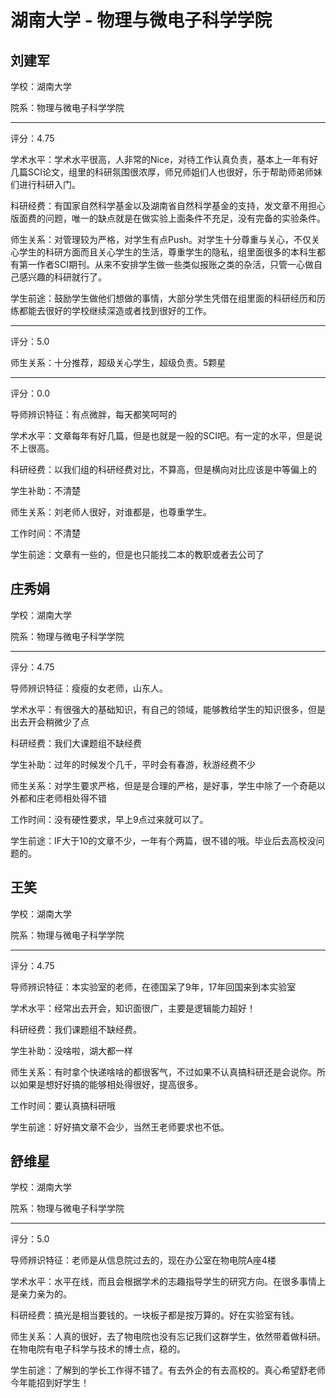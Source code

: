 # 湖南大学 - 物理与微电子科学学院

## 刘建军

学校：湖南大学

院系：物理与微电子科学学院

* * *

评分：4.75

学术水平：学术水平很高，人非常的Nice，对待工作认真负责，基本上一年有好几篇SCI论文，组里的科研氛围很浓厚，师兄师姐们人也很好，乐于帮助师弟师妹们进行科研入门。

科研经费：有国家自然科学基金以及湖南省自然科学基金的支持，发文章不用担心版面费的问题，唯一的缺点就是在做实验上面条件不充足，没有完备的实验条件。

师生关系：对管理较为严格，对学生有点Push。对学生十分尊重与关心，不仅关心学生的科研方面而且关心学生的生活，尊重学生的隐私，组里面很多的本科生都有第一作者SCI期刊。从来不安排学生做一些类似报账之类的杂活，只管一心做自己感兴趣的科研就行了。

学生前途：鼓励学生做他们想做的事情，大部分学生凭借在组里面的科研经历和历练都能去很好的学校继续深造或者找到很好的工作。

* * *

评分：5.0

师生关系：十分推荐，超级关心学生，超级负责。5颗星

* * *

评分：0.0

导师辨识特征：有点微胖，每天都笑呵呵的

学术水平：文章每年有好几篇，但是也就是一般的SCI吧。有一定的水平，但是说不上很高。

科研经费：以我们组的科研经费对比，不算高，但是横向对比应该是中等偏上的

学生补助：不清楚

师生关系：刘老师人很好，对谁都是，也尊重学生。

工作时间：不清楚

学生前途：文章有一些的，但是也只能找二本的教职或者去公司了

## 庄秀娟

学校：湖南大学

院系：物理与微电子科学学院

* * *

评分：4.75

导师辨识特征：瘦瘦的女老师，山东人。

学术水平：有很强大的基础知识，有自己的领域，能够教给学生的知识很多，但是出去开会稍微少了点

科研经费：我们大课题组不缺经费

学生补助：过年的时候发个几千，平时会有春游，秋游经费不少

师生关系：对学生要求严格，但是是合理的严格，是好事，学生中除了一个奇葩以外都和庄老师相处得不错

工作时间：没有硬性要求，早上9点过来就可以了。

学生前途：IF大于10的文章不少，一年有个两篇，很不错的哦。毕业后去高校没问题的。

## 王笑

学校：湖南大学

院系：物理与微电子科学学院

* * *

评分：4.75

导师辨识特征：本实验室的老师，在德国呆了9年，17年回国来到本实验室

学术水平：经常出去开会，知识面很广，主要是逻辑能力超好！

科研经费：我们课题组不缺经费。

学生补助：没啥啦，湖大都一样

师生关系：有时拿个快递啥啥的都很客气，不过如果不认真搞科研还是会说你。所以如果是想好好搞的能够相处得很好，提高很多。

工作时间：要认真搞科研哦

学生前途：好好搞文章不会少，当然王老师要求也不低。

## 舒维星

学校：湖南大学

院系：物理与微电子科学学院

* * *

评分：5.0

导师辨识特征：老师是从信息院过去的，现在办公室在物电院A座4楼

学术水平：水平在线，而且会根据学术的志趣指导学生的研究方向。在很多事情上是亲力亲为的。

科研经费：搞光是相当要钱的。一块板子都是按万算的。好在实验室有钱。

师生关系：人真的很好，去了物电院也没有忘记我们这群学生，依然带着做科研。在物电院有电子科学与技术的博士点，稳的。

学生前途：了解到的学长工作得不错了。有去外企的有去高校的。真心希望舒老师今年能招到好学生！